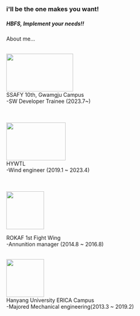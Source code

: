 ### i'll be the one makes you want!  
##### HBFS, Implement your needs!!  
  
About me...  


</br><img src="https://img.kr.news.samsung.com/kr/wp-content/uploads/2021/01/%E2%98%85ssafy_logo.jpg" height="100px" width="177px">  
SSAFY 10th, Gwamgju Campus  
-SW Developer Trainee (2023.7~)  
</br>  

</br><img src="https://res.cloudinary.com/linkareer/image/fetch/f_auto,q_50/https://api.linkareer.com/attachments/233699" height="100px" width="157px">  
HYWTL  
-Wind engineer (2019.1 ~ 2023.4)  
</br>  

</br><img src="https://i.namu.wiki/i/QykmyoI2XB_INuTwGiGuG2UHymxMalcZUiUenrHGXLqL1HbB0D6hRDTWCAYlGKkcJrzklUIXO2t-B5nCd0-5-EorPaDTThMuo7zaiczLcFjNdtngN-c0eqaWjpz5IEFKZgXqvjJEclkShyJfwMj1YA.webp" height="100px" width="100px"> 
 
ROKAF 1st Fight Wing  
-Annunition manager (2014.8 ~ 2016.8)
</br>  

</br><img src="https://www.hanyang.ac.kr/html-repositories/images/custom/introduction/img_hy0104_02_0102.png" height="100px" width="100px">  
Hanyang University ERICA Campus  
-Majored Mechanical engineering(2013.3 ~ 2019.2)
</br>  

